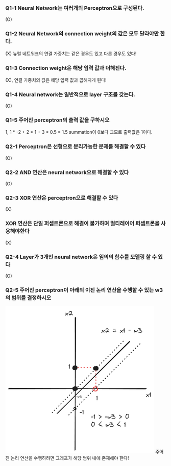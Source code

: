 ### Q1-1 Neural Network는 여러개의 Perceptron으로 구성된다. 
(O)
### Q1-2 Neural Network의 connection weight의 값은 모두 달라야만 한다. 
(X)
뉴럴 네트워크의 연결 가중치는 같은 경우도 있고 다른 경우도 있다!
### Q1-3 Connection weight은 해당 입력 값과 더해진다. 
(X), 연결 가중치의 값은 해당 입력 값과 곱해지게 된다!
### Q1-4 Neural network는 일반적으로 layer 구조를 갖는다. 
(O) 
### Q1-5 주어진 perceptron의 출력 값을 구하시오
1,  1 * -2 + 2 * 1 + 3 * 0.5 = 1.5  summation이 0보다 크므로 출력값은 1이다.

### Q2-1 Perceptron은 선형으로 분리가능한 문제를 해결할 수 있다 
(O)
### Q2-2 AND 연산은 neural network으로 해결할 수 있다 
(O)
### Q2-3 XOR 연산은 perceptron으로 해결할 수 있다
(X)
### XOR 연산은 단일 퍼셉트론으로 해결이 불가하며 멀티레이어 퍼셉트론을 사용해야한다 
(X)
### Q2-4 Layer가 3개인 neural network은 임의의 함수를 모델링 할 수 있다 
(O)
### Q2-5 주어진 perceptron이 아래의 이진 논리 연산을 수행할 수 있는 w3의 범위를 결정하시오
![alt text](2-5.png) 주어진 논리 연산을 수행하려면 그래프가 해당 범위 내에 존재해야 한다!

